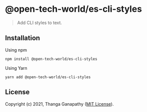 # @open-tech-world/es-cli-styles

> Add CLI styles to text.

## Installation

Using npm

```shell
npm install @open-tech-world/es-cli-styles
```

Using Yarn

```shell
yarn add @open-tech-world/es-cli-styles
```

## License

Copyright (c) 2021, Thanga Ganapathy ([MIT License](./LICENSE)).
